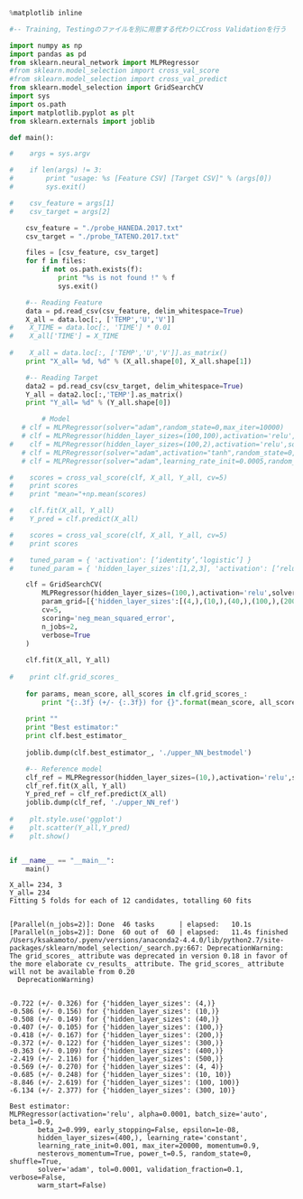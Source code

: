 

```python
%matplotlib inline

#-- Training, Testingのファイルを別に用意する代わりにCross Validationを行う

import numpy as np 
import pandas as pd
from sklearn.neural_network import MLPRegressor
#from sklearn.model_selection import cross_val_score
#from sklearn.model_selection import cross_val_predict
from sklearn.model_selection import GridSearchCV
import sys
import os.path
import matplotlib.pyplot as plt
from sklearn.externals import joblib

def main():

#    args = sys.argv

#    if len(args) != 3:
#        print "usage: %s [Feature CSV] [Target CSV]" % (args[0])
#        sys.exit()

#    csv_feature = args[1]
#    csv_target = args[2]

    csv_feature = "./probe_HANEDA.2017.txt"
    csv_target = "./probe_TATENO.2017.txt"

    files = [csv_feature, csv_target]
    for f in files:
        if not os.path.exists(f):
            print "%s is not found !" % f
            sys.exit()

    #-- Reading Feature
    data = pd.read_csv(csv_feature, delim_whitespace=True)
    X_all = data.loc[:, ['TEMP','U','V']]
#    X_TIME = data.loc[:, 'TIME'] * 0.01
#    X_all['TIME'] = X_TIME
    
#    X_all = data.loc[:, ['TEMP','U','V']].as_matrix()
    print "X_all= %d, %d" % (X_all.shape[0], X_all.shape[1])

    #-- Reading Target
    data2 = pd.read_csv(csv_target, delim_whitespace=True)
    Y_all = data2.loc[:,'TEMP'].as_matrix()
    print "Y_all= %d" % (Y_all.shape[0])

        # Model
   # clf = MLPRegressor(solver="adam",random_state=0,max_iter=10000)
   # clf = MLPRegressor(hidden_layer_sizes=(100,100),activation='relu',solver="sgd",random_state=0,max_iter=10000)
#    clf = MLPRegressor(hidden_layer_sizes=(100,2),activation='relu',solver="adam",random_state=0,max_iter=50000)
   # clf = MLPRegressor(solver="adam",activation="tanh",random_state=0,max_iter=10000)
   # clf = MLPRegressor(solver="adam",learning_rate_init=0.0005,random_state=0,max_iter=10000)

#    scores = cross_val_score(clf, X_all, Y_all, cv=5)
#    print scores
#    print "mean="+np.mean(scores)

#    clf.fit(X_all, Y_all)
#    Y_pred = clf.predict(X_all)

#    scores = cross_val_score(clf, X_all, Y_all, cv=5)
#    print scores

#    tuned_param = { 'activation': [‘identity’,‘logistic’] }
#    tuned_param = { 'hidden_layer_sizes':[1,2,3], 'activation': [‘relu’] }

    clf = GridSearchCV(
        MLPRegressor(hidden_layer_sizes=(100,),activation='relu',solver="adam",random_state=0,max_iter=20000),
        param_grid=[{'hidden_layer_sizes':[(4,),(10,),(40,),(100,),(200,),(300,),(400,),(500,),(4,4),(10,10),(100,100),(300,10)]} ],
        cv=5,
        scoring='neg_mean_squared_error',
        n_jobs=2,
        verbose=True
    )
    
    clf.fit(X_all, Y_all)
    
#    print clf.grid_scores_
    
    for params, mean_score, all_scores in clf.grid_scores_:
        print "{:.3f} (+/- {:.3f}) for {}".format(mean_score, all_scores.std() / 2, params)
   
    print ""
    print "Best estimator:"
    print clf.best_estimator_
    
    joblib.dump(clf.best_estimator_, './upper_NN_bestmodel')

    #-- Reference model
    clf_ref = MLPRegressor(hidden_layer_sizes=(10,),activation='relu',solver="adam",random_state=0,max_iter=20000)
    clf_ref.fit(X_all, Y_all)
    Y_pred_ref = clf_ref.predict(X_all)
    joblib.dump(clf_ref, './upper_NN_ref')
    
#    plt.style.use('ggplot')
#    plt.scatter(Y_all,Y_pred)
#    plt.show()


if __name__ == "__main__":
    main()

```

    X_all= 234, 3
    Y_all= 234
    Fitting 5 folds for each of 12 candidates, totalling 60 fits


    [Parallel(n_jobs=2)]: Done  46 tasks      | elapsed:   10.1s
    [Parallel(n_jobs=2)]: Done  60 out of  60 | elapsed:   11.4s finished
    /Users/ksakamoto/.pyenv/versions/anaconda2-4.4.0/lib/python2.7/site-packages/sklearn/model_selection/_search.py:667: DeprecationWarning: The grid_scores_ attribute was deprecated in version 0.18 in favor of the more elaborate cv_results_ attribute. The grid_scores_ attribute will not be available from 0.20
      DeprecationWarning)


    -0.722 (+/- 0.326) for {'hidden_layer_sizes': (4,)}
    -0.586 (+/- 0.156) for {'hidden_layer_sizes': (10,)}
    -0.508 (+/- 0.149) for {'hidden_layer_sizes': (40,)}
    -0.407 (+/- 0.105) for {'hidden_layer_sizes': (100,)}
    -0.418 (+/- 0.167) for {'hidden_layer_sizes': (200,)}
    -0.372 (+/- 0.122) for {'hidden_layer_sizes': (300,)}
    -0.363 (+/- 0.109) for {'hidden_layer_sizes': (400,)}
    -2.419 (+/- 2.116) for {'hidden_layer_sizes': (500,)}
    -0.569 (+/- 0.270) for {'hidden_layer_sizes': (4, 4)}
    -0.685 (+/- 0.248) for {'hidden_layer_sizes': (10, 10)}
    -8.846 (+/- 2.619) for {'hidden_layer_sizes': (100, 100)}
    -6.134 (+/- 2.377) for {'hidden_layer_sizes': (300, 10)}
    
    Best estimator:
    MLPRegressor(activation='relu', alpha=0.0001, batch_size='auto', beta_1=0.9,
           beta_2=0.999, early_stopping=False, epsilon=1e-08,
           hidden_layer_sizes=(400,), learning_rate='constant',
           learning_rate_init=0.001, max_iter=20000, momentum=0.9,
           nesterovs_momentum=True, power_t=0.5, random_state=0, shuffle=True,
           solver='adam', tol=0.0001, validation_fraction=0.1, verbose=False,
           warm_start=False)

